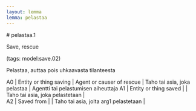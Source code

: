 ```yaml
---
layout: lemma
lemma: pelastaa
---
```


<div class="sense">
# <span class="sensename">pelastaa.1</span>

<span class="description">Save, rescue</span>

(tags: model:save.02)

<span class="description">Pelastaa, auttaa pois uhkaavasta tilanteesta</span>

A0 | Entity or thing saving | Agent or causer of rescue | Taho tai asia, joka pelastaa | Agentti tai pelastumisen aiheuttaja
A1 | Entity or thing saved |   | Taho tai asia, joka pelastetaan |  
A2 | Saved from |   | Taho tai asia, jolta arg1 pelastetaan |  

</div>

